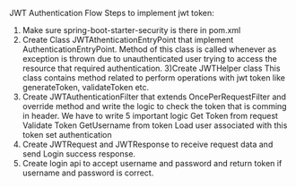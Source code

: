JWT Authentication Flow
Steps to implement jwt token:
1)  Make sure spring-boot-starter-security is there in pom.xml
2)  Create Class JWTAthenticationEntryPoint that implement AuthenticationEntryPoint.
   Method of this class is called whenever as exception is thrown due to unauthenticated user trying to access the resource that required authentication.
3)Create JWTHelper  class This class contains method related to perform operations with jwt token like generateToken, validateToken etc.
4) Create JWTAuthenticationFilter that extends OncePerRequestFilter and override method and write the logic to check the token that is comming in header. We have to write 5 important logic
Get Token from request
Validate Token
GetUsername from token
Load user associated with this token
set authentication
5) Create JWTRequest and JWTResponse to receive request data and send Login success response.
6) Create login api to accept username and password and return token if username and password is correct.
